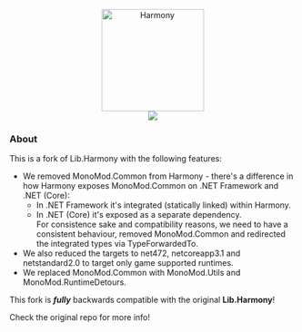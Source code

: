 <p align="center">
  <img src="https://raw.githubusercontent.com/pardeike/Harmony/master/HarmonyLogo.png" alt="Harmony" width="180" /><br>
  <a href="https://www.nuget.org/packages/Bannerlord.Lib.Harmony" alt="NuGet Bannerlord.Lib.Harmony">
    <img src="https://img.shields.io/nuget/v/Bannerlord.Lib.Harmony.svg?label=NuGet%20Bannerlord.Lib.Harmony&colorB=blue" />
  </a>
</p>

### About

This is a fork of Lib.Harmony with the following features:
* We removed MonoMod.Common from Harmony - there's a difference in how Harmony exposes MonoMod.Common on .NET Framework and .NET (Core):
  * In .NET Framework it's integrated (statically linked) within Harmony.  
  * In .NET (Core) it's exposed as a separate dependency.  
For consistence sake and compatibility reasons, we need to have a consistent behaviour, removed MonoMod.Common and redirected the integrated types via TypeForwardedTo.  
* We also reduced the targets to net472, netcoreapp3.1 and netstandard2.0 to target only game supported runtimes.  
* We replaced MonoMod.Common with MonoMod.Utils and MonoMod.RuntimeDetours.

This fork is _**fully**_ backwards compatible with the original **Lib.Harmony**!
  
Check the original repo for more info!

